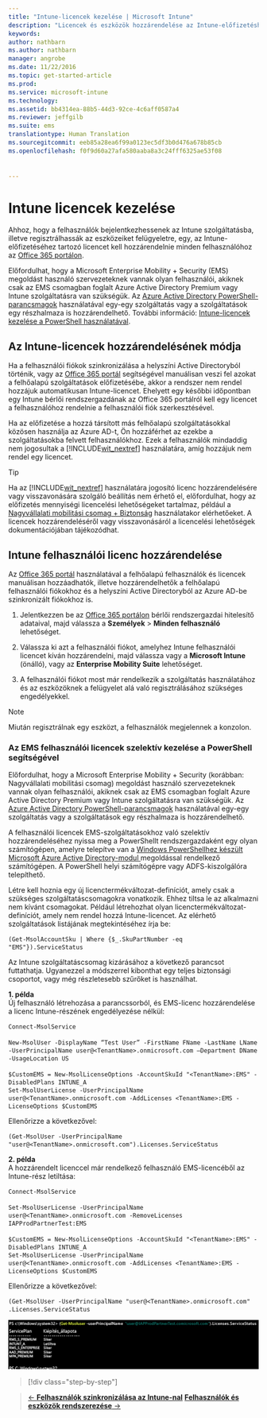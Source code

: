 ```yaml
---
title: "Intune-licencek kezelése | Microsoft Intune"
description: "Licencek és eszközök hozzárendelése az Intune-előfizetéshez"
keywords: 
author: nathbarn
ms.author: nathbarn
manager: angrobe
ms.date: 11/22/2016
ms.topic: get-started-article
ms.prod: 
ms.service: microsoft-intune
ms.technology: 
ms.assetid: bb4314ea-88b5-44d3-92ce-4c6aff0587a4
ms.reviewer: jeffgilb
ms.suite: ems
translationtype: Human Translation
ms.sourcegitcommit: eeb85a28ea6f99a0123ec5df3b0d476a678b85cb
ms.openlocfilehash: f0f9d60a27afa580aaba8a3c24fff6325ae53f08


---
```


# <a name="manage-intune-licenses"></a>Intune licencek kezelése
Ahhoz, hogy a felhasználók bejelentkezhessenek az Intune szolgáltatásba, illetve regisztrálhassák az eszközeiket felügyeletre, egy, az Intune-előfizetéséhez tartozó licencet kell hozzárendelnie minden felhasználóhoz az [Office 365 portálon](http://go.microsoft.com/fwlink/p/?LinkId=698854).

Előfordulhat, hogy a Microsoft Enterprise Mobility + Security (EMS) megoldást használó szervezeteknek vannak olyan felhasználói, akiknek csak az EMS csomagban foglalt Azure Active Directory Premium vagy Intune szolgáltatásra van szükségük. Az [Azure Active Directory PowerShell-parancsmagok](https://msdn.microsoft.com/library/jj151815.aspx) használatával egy-egy szolgáltatás vagy a szolgáltatások egy részhalmaza is hozzárendelhető. További információ: [Intune-licencek kezelése a PowerShell használatával](start-with-a-paid-subscription-to-microsoft-intune-step-4-posh.md).

## <a name="how-intune-licenses-are-assigned"></a>Az Intune-licencek hozzárendelésének módja
Ha a felhasználói fiókok szinkronizálása a helyszíni Active Directoryból történik, vagy az [Office 365 portál](http://go.microsoft.com/fwlink/p/?LinkId=698854) segítségével manuálisan veszi fel azokat a felhőalapú szolgáltatások előfizetésébe, akkor a rendszer nem rendel hozzájuk automatikusan Intune-licencet. Ehelyett egy későbbi időpontban egy Intune bérlői rendszergazdának az Office 365 portálról kell egy licencet a felhasználóhoz rendelnie a felhasználói fiók szerkesztésével.

Ha az előfizetése a hozzá társított más felhőalapú szolgáltatásokkal közösen használja az Azure AD-t, Ön hozzáférhet az ezekbe a szolgáltatásokba felvett felhasználókhoz. Ezek a felhasználók mindaddig nem jogosultak a [!INCLUDE[wit_nextref](../includes/wit_nextref_md.md)] használatára, amíg hozzájuk nem rendel egy licencet.

> [!TIP]
> Ha az [!INCLUDE[wit_nextref](../includes/wit_nextref_md.md)] használatára jogosító licenc hozzárendelésére vagy visszavonására szolgáló beállítás nem érhető el, előfordulhat, hogy az előfizetés mennyiségi licencelési lehetőségeket tartalmaz, például a [Nagyvállalati mobilitási csomag + Biztonság](https://www.microsoft.com/en-us/server-cloud/enterprise-mobility/overview.aspx) használatakor elérhetőeket. A licencek hozzárendeléséről vagy visszavonásáról a licencelési lehetőségek dokumentációjában tájékozódhat.

## <a name="assign-an-intune-user-license"></a>Intune felhasználói licenc hozzárendelése

Az [Office 365 portál](http://go.microsoft.com/fwlink/p/?LinkId=698854) használatával a felhőalapú felhasználók és licencek manuálisan hozzáadhatók, illetve hozzárendelhetők a felhőalapú felhasználói fiókokhoz és a helyszíni Active Directoryból az Azure AD-be szinkronizált fiókokhoz is.

1.  Jelentkezzen be az [Office 365 portálon](http://go.microsoft.com/fwlink/p/?LinkId=698854) bérlői rendszergazdai hitelesítő adataival, majd válassza a **Személyek** > **Minden felhasználó** lehetőséget.

2.  Válassza ki azt a felhasználói fiókot, amelyhez Intune felhasználói licencet kíván hozzárendelni, majd válassza vagy a **Microsoft Intune** (önálló), vagy az **Enterprise Mobility Suite** lehetőséget.

3.  A felhasználói fiókot most már rendelkezik a szolgáltatás használatához és az eszközöknek a felügyelet alá való regisztrálásához szükséges engedélyekkel.

> [!NOTE]
> Miután regisztrálnak egy eszközt, a felhasználók megjelennek a konzolon.

### <a name="use-powershell-to-selectively-manage-ems-user-licenses"></a>Az EMS felhasználói licencek szelektív kezelése a PowerShell segítségével
Előfordulhat, hogy a Microsoft Enterprise Mobility + Security (korábban: Nagyvállalati mobilitási csomag) megoldást használó szervezeteknek vannak olyan felhasználói, akiknek csak az EMS csomagban foglalt Azure Active Directory Premium vagy Intune szolgáltatásra van szükségük. Az [Azure Active Directory PowerShell-parancsmagok](https://msdn.microsoft.com/library/jj151815.aspx) használatával egy-egy szolgáltatás vagy a szolgáltatások egy részhalmaza is hozzárendelhető.

A felhasználói licencek EMS-szolgáltatásokhoz való szelektív hozzárendeléséhez nyissa meg a PowerShellt rendszergazdaként egy olyan számítógépen, amelyre telepítve van a [Windows PowerShellhez készült Microsoft Azure Active Directory-modul ](https://msdn.microsoft.com/library/jj151815.aspx#bkmk_installmodule) megoldással rendelkező számítógépen. A PowerShell helyi számítógépre vagy ADFS-kiszolgálóra telepíthető.

Létre kell hoznia egy új licenctermékváltozat-definíciót, amely csak a szükséges szolgáltatáscsomagokra vonatkozik. Ehhez tiltsa le az alkalmazni nem kívánt csomagokat. Például létrehozhat olyan licenctermékváltozat-definíciót, amely nem rendel hozzá Intune-licencet. Az elérhető szolgáltatások listájának megtekintéséhez írja be:

    (Get-MsolAccountSku | Where {$_.SkuPartNumber -eq "EMS"}).ServiceStatus

Az Intune szolgáltatáscsomag kizárásához a következő parancsot futtathatja. Ugyanezzel a módszerrel kibonthat egy teljes biztonsági csoportot, vagy még részletesebb szűrőket is használhat.

**1. példa**<br>
Új felhasználó létrehozása a parancssorból, és EMS-licenc hozzárendelése a licenc Intune-részének engedélyezése nélkül:

    Connect-MsolService

    New-MsolUser -DisplayName “Test User” -FirstName FName -LastName LName -UserPrincipalName user@<TenantName>.onmicrosoft.com –Department DName -UsageLocation US

    $CustomEMS = New-MsolLicenseOptions -AccountSkuId "<TenantName>:EMS" -DisabledPlans INTUNE_A
    Set-MsolUserLicense -UserPrincipalName user@<TenantName>.onmicrosoft.com -AddLicenses <TenantName>:EMS -LicenseOptions $CustomEMS


Ellenőrizze a következővel:

    (Get-MsolUser -UserPrincipalName "user@<TenantName>.onmicrosoft.com").Licenses.ServiceStatus

**2. példa**<br>
A hozzárendelt licenccel már rendelkező felhasználó EMS-licencéből az Intune-rész letiltása:

    Connect-MsolService

    Set-MsolUserLicense -UserPrincipalName user@<TenantName>.onmicrosoft.com -RemoveLicenses IAPProdPartnerTest:EMS

    $CustomEMS = New-MsolLicenseOptions -AccountSkuId "<TenantName>:EMS" -DisabledPlans INTUNE_A
    Set-MsolUserLicense -UserPrincipalName user@<TenantName>.onmicrosoft.com -AddLicenses <TenantName>:EMS -LicenseOptions $CustomEMS

Ellenőrizze a következővel:

    (Get-MsolUser -UserPrincipalName "user@<TenantName>.onmicrosoft.com" .Licenses.ServiceStatus

![PoSH-AddLic-Verify](./media/posh-addlic-verify.png)

>[!div class="step-by-step"]

>[&larr; **Felhasználók szinkronizálása az Intune-nal**](.\start-with-a-paid-subscription-to-microsoft-intune-step-2.md)     [**Felhasználók és eszközök rendszerezése** &rarr;](.\start-with-a-paid-subscription-to-microsoft-intune-step-5.md)  



<!--HONumber=Dec16_HO2-->



